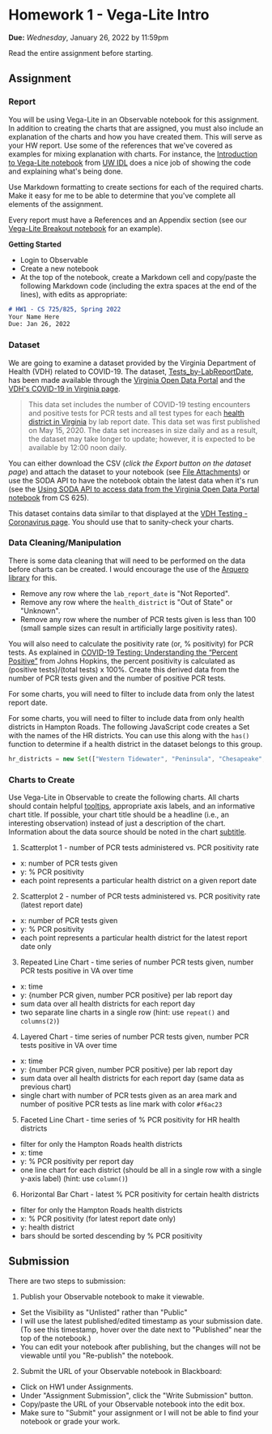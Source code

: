 # Homework 1 - Vega-Lite Intro 
**Due:** *Wednesday*, January 26, 2022 by 11:59pm

Read the entire assignment before starting.

## Assignment

### Report
You will be using Vega-Lite in an Observable notebook for this assignment.  In addition to creating the charts that are assigned, you must also include an explanation of the charts and how you have created them.  This will serve as your HW report. Use some of the references that we've covered as examples for mixing explanation with charts.  For instance, the [Introduction to Vega-Lite notebook](https://observablehq.com/@uwdata/introduction-to-vega-lite?collection=@uwdata/visualization-curriculum) from [UW IDL](https://idl.cs.washington.edu/) does a nice job of showing the code and explaining what's being done.

Use Markdown formatting to create sections for each of the required charts.  Make it easy for me to be able to determine that you've complete all elements of the assignment.

Every report must have a References and an Appendix section (see our [Vega-Lite Breakout notebook](https://observablehq.com/@weiglemc/cs-725-s22-vega-lite-breakout-notebook?collection=@weiglemc/cs-725-825-spring-2022) for an example).

**Getting Started**
* Login to Observable
* Create a new notebook
* At the top of the notebook, create a Markdown cell and copy/paste the following Markdown code (including the extra spaces at the end of the lines), with edits as appropriate:

```markdown
# HW1 - CS 725/825, Spring 2022
Your Name Here  
Due: Jan 26, 2022
```

### Dataset

We are going to examine a dataset provided by the Virginia Department of Health (VDH) related to COVID-19. The dataset, [Tests_by-LabReportDate](https://data.virginia.gov/Government/VDH-COVID-19-PublicUseDataset-Tests_by-LabReportDa/3u5k-c2gr), has been made available through the [Virginia Open Data Portal](https://data.virginia.gov) and the [VDH's COVID-19 in Virginia page](https://www.vdh.virginia.gov/coronavirus/). 

> This data set includes the number of COVID-19 testing encounters and positive tests for PCR tests and all test types for each [health district in Virginia](https://www.vdh.virginia.gov/local-health-districts/) by lab report date. This data set was first published on May 15, 2020. The data set increases in size daily and as a result, the dataset may take longer to update; however, it is expected to be available by 12:00 noon daily. 

You can either download the CSV (*click the Export button on the dataset page*) and attach the dataset to your notebook (see [File Attachments](https://observablehq.com/@observablehq/file-attachments)) or use the SODA API to have the notebook obtain the latest data when it's run (see the [Using SODA API to access data from the Virginia Open Data Portal notebook](https://observablehq.com/@weiglemc/using-the-soda-api-to-access-data-from-the-virginia-open-data?collection=@weiglemc/cs625) from CS 625).

This dataset contains data similar to that displayed at the [VDH Testing - Coronavirus page](https://www.vdh.virginia.gov/coronavirus/see-the-numbers/covid-19-in-virginia/covid-19-in-virginia-testing/). You should use that to sanity-check your charts.

### Data Cleaning/Manipulation

There is some data cleaning that will need to be performed on the data before charts can be created.  I would encourage the use of the [Arquero library](https://uwdata.github.io/arquero/api/) for this.
* Remove any row where the `lab_report_date` is "Not Reported".
* Remove any row where the `health_district` is "Out of State" or "Unknown".
* Remove any row where the number of PCR tests given is less than 100 (small sample sizes can result in artificially large positivity rates).

You will also need to calculate the positivity rate (or, % positivity) for PCR tests.  As explained in [COVID-19 Testing: Understanding the “Percent Positive”](https://publichealth.jhu.edu/2020/covid-19-testing-understanding-the-percent-positive) from Johns Hopkins, the percent positivity is calculated as (positive tests)/(total tests) x 100%. Create this derived data from the number of PCR tests given and the number of positive PCR tests.

For some charts, you will need to filter to include data from only the latest report date.

For some charts, you will need to filter to include data from only health districts in Hampton Roads.  The following JavaScript code creates a Set with the names of the HR districts.  You can use this along with the `has()` function to determine if a health district in the dataset belongs to this group.
```javascript
hr_districts = new Set(["Western Tidewater", "Peninsula", "Chesapeake", "Virginia Beach", "Norfolk", "Portsmouth", "Hampton"])
```

### Charts to Create

Use Vega-Lite in Observable to create the following charts. All charts should contain helpful [tooltips](https://vega.github.io/vega-lite/docs/tooltip.html), appropriate axis labels, and an informative chart title. If possible, your chart title should be a headline (i.e., an interesting observation) instead of just a description of the chart. Information about the data source should be noted in the chart [subtitle](https://vega.github.io/vega-lite/docs/title.html).

1. Scatterplot 1 - number of PCR tests administered vs. PCR positivity rate
  * x: number of PCR tests given
  * y: % PCR positivity
  * each point represents a particular health district on a given report date
2. Scatterplot 2 - number of PCR tests administered vs. PCR positivity rate (latest report date)
  * x: number of PCR tests given
  * y: % PCR positivity
  * each point represents a particular health district for the latest report date only 
3. Repeated Line Chart - time series of number PCR tests given, number PCR tests positive in VA over time
  * x: time
  * y: {number PCR given, number PCR positive} per lab report day
  * sum data over all health districts for each report day
  * two separate line charts in a single row (hint: use `repeat()` and `columns(2)`)
4. Layered Chart -  time series of number PCR tests given, number PCR tests positive in VA over time
  * x: time
  * y: {number PCR given, number PCR positive} per lab report day
  * sum data over all health districts for each report day (same data as previous chart)
  * single chart with number of PCR tests given as an area mark and number of positive PCR tests as line mark with color `#f6ac23`
5. Faceted Line Chart - time series of % PCR positivity for HR health districts
  * filter for only the Hampton Roads health districts
  * x: time
  * y: % PCR positivity per report day 
  * one line chart for each district (should be all in a single row with a single y-axis label) (hint: use `column()`)
6. Horizontal Bar Chart - latest % PCR positivity for certain health districts 
  * filter for only the Hampton Roads health districts
  * x: % PCR positivity (for latest report date only)
  * y: health district
  * bars should be sorted descending by % PCR positivity

## Submission

There are two steps to submission:

1. Publish your Observable notebook to make it viewable.
  * Set the Visibility as "Unlisted" rather than "Public"
  * I will use the latest published/edited timestamp as your submission date. (To see this timestamp, hover over the date next to "Published" near the top of the notebook.)
  * You can edit your notebook after publishing, but the changes will not be viewable until you "Re-publish" the notebook.

2. Submit the URL of your Observable notebook in Blackboard:
  * Click on HW1 under Assignments.
  * Under "Assignment Submission", click the "Write Submission" button.
  * Copy/paste the URL of your Observable notebook into the edit box.
  * Make sure to "Submit" your assignment or I will not be able to find your notebook or grade your work.
